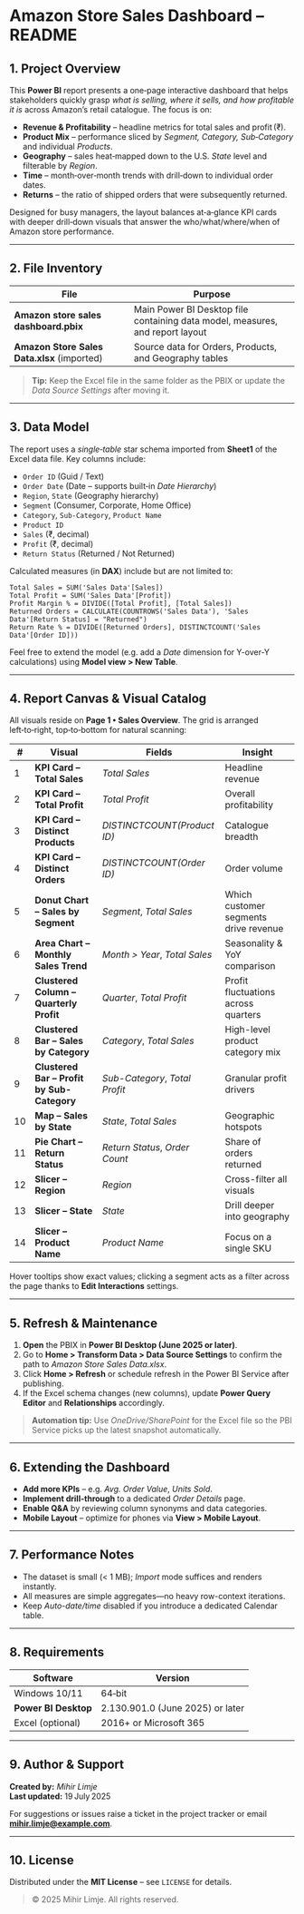 # Amazon Store Sales Dashboard – README

## 1. Project Overview
This **Power BI** report presents a one‑page interactive dashboard that helps stakeholders quickly grasp *what is selling, where it sells, and how profitable it is* across Amazon’s retail catalogue. The focus is on:

- **Revenue & Profitability** – headline metrics for total sales and profit (₹).
- **Product Mix** – performance sliced by *Segment, Category, Sub‑Category* and individual *Products*.
- **Geography** – sales heat‑mapped down to the U.S. *State* level and filterable by *Region*.
- **Time** – month‑over‑month trends with drill‑down to individual order dates.
- **Returns** – the ratio of shipped orders that were subsequently returned.

Designed for busy managers, the layout balances at‑a‑glance KPI cards with deeper drill‑down visuals that answer the who/what/where/when of Amazon store performance.

---

## 2. File Inventory
| File | Purpose |
|------|---------|
| **Amazon store sales dashboard.pbix** | Main Power BI Desktop file containing data model, measures, and report layout |
| **Amazon Store Sales Data.xlsx** (imported) | Source data for Orders, Products, and Geography tables |

> **Tip:** Keep the Excel file in the same folder as the PBIX or update the *Data Source Settings* after moving it.

---

## 3. Data Model
The report uses a *single‑table* star schema imported from **Sheet1** of the Excel data file. Key columns include:

- `Order ID` (Guid / Text)
- `Order Date` (Date – supports built‑in *Date Hierarchy*)
- `Region`, `State` (Geography hierarchy)
- `Segment` (Consumer, Corporate, Home Office)
- `Category`, `Sub-Category`, `Product Name`
- `Product ID`
- `Sales` (₹, decimal)
- `Profit` (₹, decimal)
- `Return Status` (Returned / Not Returned)

Calculated measures (in **DAX**) include but are not limited to:

```DAX
Total Sales = SUM('Sales Data'[Sales])
Total Profit = SUM('Sales Data'[Profit])
Profit Margin % = DIVIDE([Total Profit], [Total Sales])
Returned Orders = CALCULATE(COUNTROWS('Sales Data'), 'Sales Data'[Return Status] = "Returned")
Return Rate % = DIVIDE([Returned Orders], DISTINCTCOUNT('Sales Data'[Order ID]))
```

Feel free to extend the model (e.g. add a *Date* dimension for Y-over-Y calculations) using **Model view > New Table**.

---

## 4. Report Canvas & Visual Catalog
All visuals reside on **Page 1 • Sales Overview**. The grid is arranged left‑to‑right, top‑to‑bottom for natural scanning:

| # | Visual | Fields | Insight |
|---|--------|--------|---------|
|1| **KPI Card – Total Sales** | *Total Sales* | Headline revenue |
|2| **KPI Card – Total Profit** | *Total Profit* | Overall profitability |
|3| **KPI Card – Distinct Products** | *DISTINCTCOUNT(Product ID)* | Catalogue breadth |
|4| **KPI Card – Distinct Orders** | *DISTINCTCOUNT(Order ID)* | Order volume |
|5| **Donut Chart – Sales by Segment** | *Segment*, *Total Sales* | Which customer segments drive revenue |
|6| **Area Chart – Monthly Sales Trend** | *Month > Year*, *Total Sales* | Seasonality & YoY comparison |
|7| **Clustered Column – Quarterly Profit** | *Quarter*, *Total Profit* | Profit fluctuations across quarters |
|8| **Clustered Bar – Sales by Category** | *Category*, *Total Sales* | High-level product category mix |
|9| **Clustered Bar – Profit by Sub-Category** | *Sub-Category*, *Total Profit* | Granular profit drivers |
|10| **Map – Sales by State** | *State*, *Total Sales* | Geographic hotspots |
|11| **Pie Chart – Return Status** | *Return Status*, *Order Count* | Share of orders returned |
|12| **Slicer – Region** | *Region* | Cross-filter all visuals |
|13| **Slicer – State** | *State* | Drill deeper into geography |
|14| **Slicer – Product Name** | *Product Name* | Focus on a single SKU |

Hover tooltips show exact values; clicking a segment acts as a filter across the page thanks to **Edit Interactions** settings.

---

## 5. Refresh & Maintenance
1. **Open** the PBIX in **Power BI Desktop (June 2025 or later)**.
2. Go to **Home > Transform Data > Data Source Settings** to confirm the path to *Amazon Store Sales Data.xlsx*.
3. Click **Home > Refresh** or schedule refresh in the Power BI Service after publishing.
4. If the Excel schema changes (new columns), update **Power Query Editor** and **Relationships** accordingly.

> **Automation tip:** Use *OneDrive/SharePoint* for the Excel file so the PBI Service picks up the latest snapshot automatically.

---

## 6. Extending the Dashboard
- **Add more KPIs** – e.g. *Avg. Order Value*, *Units Sold*.
- **Implement drill-through** to a dedicated *Order Details* page.
- **Enable Q&A** by reviewing column synonyms and data categories.
- **Mobile Layout** – optimize for phones via **View > Mobile Layout**.

---

## 7. Performance Notes
- The dataset is small (< 1 MB); *Import* mode suffices and renders instantly.
- All measures are simple aggregates—no heavy row-context iterations.
- Keep *Auto-date/time* disabled if you introduce a dedicated Calendar table.

---

## 8. Requirements
| Software | Version |
|-----------|---------|
| Windows 10/11 | 64‑bit |
| **Power BI Desktop** | 2.130.901.0 (June 2025) or later |
| Excel (optional) | 2016+ or Microsoft 365 |

---

## 9. Author & Support
**Created by:** *Mihir Limje*  
**Last updated:** 19 July 2025  

For suggestions or issues raise a ticket in the project tracker or email **mihir.limje@example.com**.

---

## 10. License
Distributed under the **MIT License** – see `LICENSE` for details.

> © 2025 Mihir Limje. All rights reserved.
